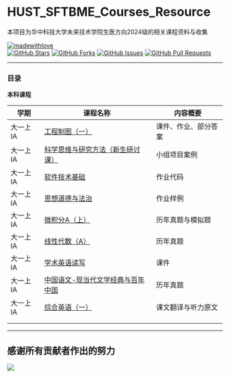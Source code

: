 # HUST_SFTBME_Courses_Resource
本项目为华中科技大学未来技术学院生医方向2024级的相关课程资料与收集<br>

[![madewithlove](https://img.shields.io/badge/made_with-%E2%9D%A4-red?style=for-the-badge&labelColor=orange)](https://github.com/TurkeyC/HUST_SFTBME_Courses_Resource) <br>
[![GitHub Stars](https://img.shields.io/github/stars/TurkeyC/HUST_SFTBME_Courses_Resource.svg)](https://github.com/TurkeyC/HUST_SFTBME_Courses_Resource/stargazers) [![GitHub Forks](https://img.shields.io/github/forks/TurkeyC/HUST_SFTBME_Courses_Resource.svg)](https://github.com/TurkeyC/HUST_SFTBME_Courses_Resource/network)  [![GitHub Issues](https://img.shields.io/github/issues/TurkeyC/HUST_SFTBME_Courses_Resource.svg)](https://github.com/TurkeyC/HUST_SFTBME_Courses_Resource/issues) [![GitHub Pull Requests](https://img.shields.io/github/issues-pr/TurkeyC/HUST_SFTBME_Courses_Resource.svg)](https://github.com/TurkeyC/HUST_SFTBME_Courses_Resource/pulls)<br>



---



### 目录

**本科课程**

| 学期      | 课程名称                                                     | 内容概要             |
| --------- | ------------------------------------------------------------ | -------------------- |
| 大一上 IA | [工程制图（一）](IA_工程制图（一）)                          | 课件、作业、部分答案 |
| 大一上 IA | [科学思维与研究方法（新生研讨课）](IA_科学思维与研究方法（新生研讨课）) | 小组项目案例         |
| 大一上 IA | [软件技术基础](IA_软件技术基础)                              | 作业代码             |
| 大一上 IA | [思想道德与法治](IA_思想道德与法治)                          | 作业样例             |
| 大一上 IA | [微积分A（上）](IA_微积分A（上）)                            | 历年真题与模拟题     |
| 大一上 IA | [线性代数（A）](IA_线性代数（A）)                            | 历年真题             |
| 大一上 IA | [学术英语读写](IA_学术英语读写)                              | 课件                 |
| 大一上 IA | [中国语文-现当代文学经典与百年中国](IA_中国语文-现当代文学经典与百年中国) | 历年真题             |
| 大一上 IA | [综合英语（一）](IA_综合英语（一）)                          | 课文翻译与听力原文   |
|           |                                                              |                      |
|           |                                                              |                      |



---



## 感谢所有贡献者作出的努力

<a href="https://github.com/TurkeyC/HUST_SFTBME_Courses_Resource/graphs/contributors" target="_blank">
  <img src="https://contrib.rocks/image?repo=TurkeyC/HUST_SFTBME_Courses_Resource" />
</a>
